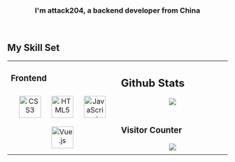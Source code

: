 

### <div align="center">I'm attack204, a backend developer from China</div>  
  

<br/>  


## My Skill Set  
<table><tr><td valign="top" width="33%">



### Frontend  
<div align="center">  
<img style="margin: 10px" src="https://profilinator.rishav.dev/skills-assets/css3-original-wordmark.svg" alt="CSS3" height="50" />  
<img style="margin: 10px" src="https://profilinator.rishav.dev/skills-assets/html5-original-wordmark.svg" alt="HTML5" height="50" />  
<img style="margin: 10px" src="https://profilinator.rishav.dev/skills-assets/javascript-original.svg" alt="JavaScript" height="50" />  
<img style="margin: 10px" src="https://profilinator.rishav.dev/skills-assets/vuejs-original-wordmark.svg" alt="Vue.js" height="50" />  
</div>

</td><td valign="top" width="33%">






## Github Stats  
<div align="center"><img src="https://github-readme-stats.vercel.app/api?username=attack204&show_icons=true&count_private=true&hide_border=true" align="center" /></div>  

<br/>  



### Visitor Counter  
<div align="center">
<img src="https://komarev.com/ghpvc/?username=attack204&&style=flat-square" align="center" />
</div>  
  


<div align="center"></div>
